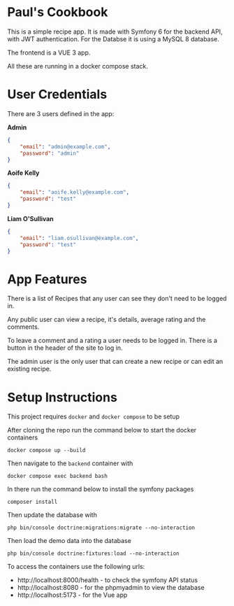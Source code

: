 # Paul's Cookbook

This is a simple recipe app. It is made with Symfony 6 for the backend API, with JWT authentication. For the Databse it is using a MySQL 8 database.

The frontend is a VUE 3 app.

All these are running in a docker compose stack.

# User Credentials

There are 3 users defined in the app:

**Admin**
```json
{
    "email": "admin@example.com",
    "password": "admin"
}
```

**Aoife Kelly**
```json
{
    "email": "aoife.kelly@example.com",
    "password": "test"
}
```

**Liam O'Sullivan**
```json
{
    "email": "liam.osullivan@example.com",
    "password": "test"
}
```
# App Features

There is a list of Recipes that any user can see they don't need to be logged in.

Any public user can view a recipe, it's details, average rating and the comments.

To leave a comment and a rating a user needs to be logged in. There is a button in the header of the site to log in.

The admin user is the only user that can create a new recipe or can edit an existing recipe.

# Setup Instructions

This project requires `docker` and `docker compose` to be setup 

After cloning the repo run the command below to start the docker containers

```
docker compose up --build
```

Then navigate to the `backend` container with

```
docker compose exec backend bash
```

In there run the command below to install the symfony packages

```
composer install
```

Then update the database with

```
php bin/console doctrine:migrations:migrate --no-interaction
```

Then load the demo data into the database
```
php bin/console doctrine:fixtures:load --no-interaction
```

To access the containers use the following urls:
* http://localhost:8000/health - to check the symfony API status
* http://localhost:8080 - for the phpmyadmin to view the database
* http://localhost:5173 - for the Vue app